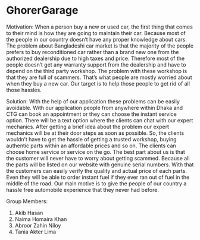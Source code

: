 # GhorerGarage

Motivation: When a person buy a new or used car, the first thing that comes to their mind is how they are going to maintain their car. Because most of the people in our country doesn’t have any proper knowledge about cars. The problem about Bangladeshi car market is that the majority of the people prefers to buy reconditioned car rather than a brand new one from the authorized dealership due to high taxes and price. Therefore most of the people doesn’t get any warranty support from the dealership and have to depend on the third party workshop. The problem with these workshop is that they are full of scammers. That’s what people are mostly worried about when they buy a new car. Our target is to help those people to get rid of all those hassles.

Solution: With the help of our application these problems can be easily avoidable. With our application people from anywhere within Dhaka and CTG can book an appointment or they can choose the instant service option. There will be a text option where the clients can chat with our expert mechanics. After getting a brief idea about the problem our expert mechanics will be at their door steps as soon as possible. So, the clients wouldn’t have to get the hassle of getting a trusted workshop, buying authentic parts within an affordable prices and so on. The clients can choose home service or service on the go. The best part about us is that the customer will never have to worry about getting scammed. Because all the parts will be listed on our website with genuine serial numbers. With that the customers can easily verify the quality and actual price of each parts. Even they will be able to order instant fuel if they ever ran out of fuel in the middle of the road. Our main motive is to give the people of our country a hassle free automobile experience that they never had before.

Group Members:

1. Akib Hasan
2. Naima Homaira Khan
3. Abroor Zahin Niloy
4. Tania Akter Lima
